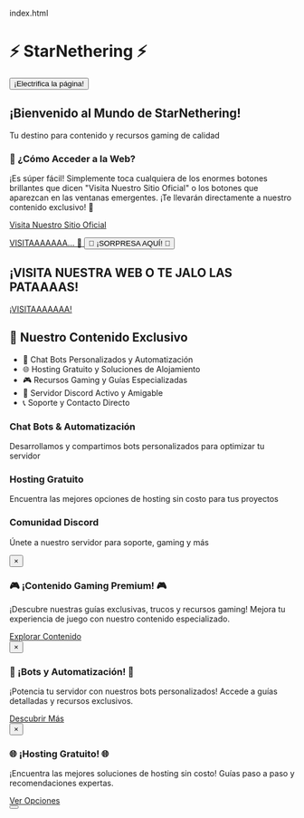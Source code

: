 
index.html <html><head><base href="." />
<meta charset="UTF-8">
<meta name="viewport" content="width=device-width, initial-scale=1.0">
<title>Supreme Fire ⚡ StarNethering</title>
<style>
:root {
  --neon-blue: #00f3ff;
  --neon-pink: #ff00ff;
  --neon-green: #39ff14;
}

.dark-mode {
  background: #fff !important;
}

.dark-mode * {
  color: transparent !important;
}

.dark-mode h1, .dark-mode h2, .dark-mode h3, .dark-mode p, .dark-mode li {
  background: linear-gradient(90deg, var(--neon-pink), var(--neon-blue), var(--neon-green));
  -webkit-background-clip: text;
  background-clip: text;
  animation: rgbText 3s linear infinite;
}

@keyframes rgbText {
  0% { filter: hue-rotate(0deg); }
  100% { filter: hue-rotate(360deg); }
}

body {
  margin: 0;
  padding: 0;
  background: #0f0f1a;
  color: white;
  font-family: 'Segoe UI', Tahoma, Geneva, Verdana, sans-serif;
  min-height: 100vh;
  overflow-x: hidden;
  perspective: 1000px;
}

.header {
  background: linear-gradient(45deg, #1a1a2e, #16213e);
  padding: 2rem;
  text-align: center;
  box-shadow: 0 0 20px var(--neon-blue);
  position: relative;
  z-index: 1;
  transform-style: preserve-3d;
  animation: floatHeader 5s ease-in-out infinite;
}

@keyframes floatHeader {
  0%, 100% { transform: translateZ(0px) rotateX(0deg); }
  50% { transform: translateZ(50px) rotateX(5deg); }
}

.title {
  font-size: 3rem;
  text-transform: uppercase;
  letter-spacing: 3px;
  margin: 0;
  animation: glow 2s ease-in-out infinite alternate;
}

.main-btn {
  display: block;
  width: 80%;
  max-width: 600px;
  margin: 2rem auto;
  padding: 1.5rem;
  font-size: 1.5rem;
  background: linear-gradient(45deg, var(--neon-pink), var(--neon-blue));
  border: none;
  border-radius: 15px;
  color: white;
  text-decoration: none;
  text-align: center;
  text-transform: uppercase;
  font-weight: bold;
  transition: all 0.3s ease;
  box-shadow: 0 0 15px var(--neon-pink);
  position: relative;
  overflow: hidden;
}

.main-btn:hover {
  transform: translateY(-5px) scale(1.02);
  box-shadow: 0 0 30px var(--neon-blue);
  letter-spacing: 2px;
}

.main-btn::after {
  content: '';
  position: absolute;
  top: -50%;
  left: -50%;
  width: 200%;
  height: 200%;
  background: linear-gradient(45deg, transparent, rgba(255,255,255,0.3), transparent);
  transform: rotate(45deg);
  animation: shine 3s infinite;
}

@keyframes shine {
  0% { transform: translateX(-100%) rotate(45deg); }
  100% { transform: translateX(100%) rotate(45deg); }
}

.ad-popup {
  position: fixed;
  top: 50%;
  left: 50%;
  transform: translate(-50%, -50%);
  background: linear-gradient(45deg, rgba(0,0,0,0.95), rgba(26,26,46,0.95));
  padding: 3rem;
  border-radius: 20px;
  border: 3px solid var(--neon-blue);
  box-shadow: 
    0 0 30px var(--neon-blue),
    inset 0 0 20px var(--neon-pink);
  z-index: 1000;
  display: none;
  animation: popIn 0.5s ease-out;
  max-width: 500px;
  width: 90%;
  text-align: center;
}

.ad-popup h3 {
  font-size: 2rem;
  margin-bottom: 1.5rem;
  background: linear-gradient(45deg, var(--neon-blue), var(--neon-pink));
  -webkit-background-clip: text;
  -webkit-text-fill-color: transparent;
  animation: titlePulse 2s infinite;
}

@keyframes titlePulse {
  0%, 100% { opacity: 1; }
  50% { opacity: 0.7; }
}

.ad-popup p {
  font-size: 1.2rem;
  line-height: 1.6;
  margin-bottom: 2rem;
}

.ad-popup .close-btn {
  position: absolute;
  right: 15px;
  top: 15px;
  background: none;
  border: 2px solid var(--neon-pink);
  color: var(--neon-pink);
  width: 40px;
  height: 40px;
  border-radius: 50%;
  cursor: pointer;
  transition: all 0.3s ease;
  font-size: 24px;
  display: flex;
  align-items: center;
  justify-content: center;
}

.ad-popup .close-btn:hover {
  background: var(--neon-pink);
  color: black;
  transform: rotate(90deg);
}

.summary {
  background: rgba(0,0,0,0.5);
  margin: 2rem auto;
  padding: 2rem;
  border-radius: 15px;
  max-width: 800px;
  border: 1px solid var(--neon-blue);
}

.summary h2 {
  color: var(--neon-green);
  text-align: center;
  margin-bottom: 1.5rem;
}

.summary ul {
  list-style: none;
  padding: 0;
}

.summary li {
  padding: 1rem;
  margin: 0.5rem 0;
  background: rgba(255,255,255,0.05);
  border-radius: 8px;
  transition: all 0.3s ease;
}

.summary li:hover {
  background: rgba(255,255,255,0.1);
  transform: translateX(10px);
  box-shadow: 0 0 10px var(--neon-blue);
}

.features-grid {
  display: grid;
  grid-template-columns: repeat(auto-fit, minmax(250px, 1fr));
  gap: 2rem;
  padding: 2rem;
  margin-top: 2rem;
}

.feature-card {
  background: rgba(0,0,0,0.7);
  padding: 1.5rem;
  border-radius: 15px;
  border: 1px solid var(--neon-pink);
  transition: all 0.5s ease;
  transform-style: preserve-3d;
}

.feature-card:hover {
  transform: translateY(-10px) rotateX(10deg);
  box-shadow: 
    0 15px 25px var(--neon-pink),
    0 0 30px var(--neon-blue);
}

.lightning {
  position: absolute;
  pointer-events: none;
  opacity: 0;
}

@keyframes glow {
  from {
    text-shadow: 0 0 10px var(--neon-blue),
                 0 0 20px var(--neon-blue),
                 0 0 30px var(--neon-blue);
  }
  to {
    text-shadow: 0 0 20px var(--neon-pink),
                 0 0 30px var(--neon-pink),
                 0 0 40px var(--neon-pink);
  }
}

.tutorial-box {
  background: linear-gradient(45deg, rgba(0,0,0,0.8), rgba(26,26,46,0.8));
  margin: 2rem auto;
  padding: 2rem;
  border-radius: 15px;
  max-width: 800px;
  border: 2px solid var(--neon-green);
  box-shadow: 0 0 20px var(--neon-green);
  text-align: center;
  animation: pulseGlow 2s infinite;
}

@keyframes pulseGlow {
  0%, 100% { box-shadow: 0 0 20px var(--neon-green); }
  50% { box-shadow: 0 0 40px var(--neon-green); }
}

.tutorial-box h3 {
  color: var(--neon-green);
  font-size: 1.8rem;
  margin-bottom: 1rem;
}

.tutorial-box p {
  font-size: 1.2rem;
  line-height: 1.6;
}

.floating-action-btn {
  position: fixed;
  bottom: 30px;
  right: 30px;
  background: linear-gradient(45deg, var(--neon-pink), var(--neon-blue));
  border: none;
  border-radius: 50%;
  width: 60px;
  height: 60px;
  display: flex;
  align-items: center;
  justify-content: center;
  cursor: pointer;
  box-shadow: 0 0 20px var(--neon-pink);
  transition: all 0.3s ease;
  z-index: 1000;
}

.floating-action-btn:hover {
  transform: scale(1.1);
  box-shadow: 0 0 30px var(--neon-blue);
}

.floating-action-btn svg {
  width: 30px;
  height: 30px;
  fill: white;
}

.spooky-btn {
  display: block;
  width: 80%;
  max-width: 600px;
  margin: 2rem auto;
  padding: 1.5rem;
  font-size: 2rem;
  font-family: 'Creepster', cursive;
  background: linear-gradient(45deg, #500000, #000000);
  border: 2px solid #ff0000;
  color: #ff0000;
  text-decoration: none;
  text-align: center;
  letter-spacing: 3px;
  transition: all 0.3s ease;
  text-shadow: 0 0 10px #ff0000;
  animation: creepyPulse 2s infinite;
}

@keyframes creepyPulse {
  0%, 100% { transform: scale(1); }
  50% { transform: scale(1.05); }
}

.spooky-trigger-btn {
  display: block;
  width: 80%;
  max-width: 600px;
  margin: 2rem auto;
  padding: 1.5rem;
  font-size: 2rem;
  font-family: 'Creepster', cursive;
  background: linear-gradient(45deg, #300000, #000000);
  border: 2px solid #ff0000;
  color: #ff0000;
  cursor: pointer;
  text-align: center;
  letter-spacing: 3px;
  transition: all 0.3s ease;
  text-shadow: 0 0 10px #ff0000;
  animation: creepyPulse 2s infinite;
}

.jumpscare {
  position: fixed;
  top: 0;
  left: 0;
  width: 100vw;
  height: 100vh;
  background: #000;
  z-index: 9999;
  display: none;
  flex-direction: column;
  align-items: center;
  justify-content: center;
  gap: 2rem;
}

.jumpscare h2 {
  color: #ff0000;
  font-size: 4rem;
  font-family: 'Creepster', cursive;
  text-shadow: 0 0 20px #ff0000;
  animation: shake 0.5s infinite;
}

.jumpscare-btn {
  font-size: 3rem;
  font-family: 'Creepster', cursive;
  color: #ff0000;
  text-decoration: none;
  padding: 1rem 2rem;
  border: 3px solid #ff0000;
  background: #000;
  text-shadow: 0 0 10px #ff0000;
  animation: pulse 1s infinite;
}

@keyframes shake {
  0%, 100% { transform: translateX(0); }
  25% { transform: translateX(-10px); }
  75% { transform: translateX(10px); }
}

@keyframes pulse {
  0%, 100% { transform: scale(1); }
  50% { transform: scale(1.1); }
}
</style>
</head>
<body>

<div class="header">
  <h1 class="title">⚡ StarNethering ⚡</h1>
  <button class="electricity-btn" onclick="addElectricity()">¡Electrifica la página!</button>
</div>

<div class="welcome-message">
  <h2>¡Bienvenido al Mundo de StarNethering!</h2>
  <p>Tu destino para contenido y recursos gaming de calidad</p>
</div>

<div class="tutorial-box">
  <h3>🤔 ¿Cómo Acceder a la Web?</h3>
  <p>¡Es súper fácil! Simplemente toca cualquiera de los enormes botones brillantes que dicen "Visita Nuestro Sitio Oficial" o los botones que aparezcan en las ventanas emergentes. ¡Te llevarán directamente a nuestro contenido exclusivo! 🚀</p>
</div>

<a href="https://sites.google.com/view/supreme-fire-starnethering/home" class="main-btn" target="_blank">Visita Nuestro Sitio Oficial</a>

<a href="https://sites.google.com/view/supreme-fire-starnethering/home" class="spooky-btn" target="_blank">
  VISITAAAAAAA... 👻
</a>

<button class="spooky-trigger-btn" onclick="triggerJumpscare()">
  👻 ¡SORPRESA AQUÍ! 👻
</button>

<div class="jumpscare" id="jumpscare">
  <h2>¡VISITA NUESTRA WEB O TE JALO LAS PATAAAAS!</h2>
  <a href="https://sites.google.com/view/supreme-fire-starnethering/home" class="jumpscare-btn" target="_blank">
    ¡VISITAAAAAAA!
  </a>
</div>

<div class="content">
  <div class="summary">
    <h2>🌟 Nuestro Contenido Exclusivo</h2>
    <ul>
      <li>🤖 Chat Bots Personalizados y Automatización</li>
      <li>🌐 Hosting Gratuito y Soluciones de Alojamiento</li>
      <li>🎮 Recursos Gaming y Guías Especializadas</li>
      <li>💬 Servidor Discord Activo y Amigable</li>
      <li>📞 Soporte y Contacto Directo</li>
    </ul>
  </div>

  <div class="features-grid">
    <div class="feature-card">
      <h3>Chat Bots & Automatización</h3>
      <p>Desarrollamos y compartimos bots personalizados para optimizar tu servidor</p>
    </div>
    <div class="feature-card">
      <h3>Hosting Gratuito</h3>
      <p>Encuentra las mejores opciones de hosting sin costo para tus proyectos</p>
    </div>
    <div class="feature-card">
      <h3>Comunidad Discord</h3>
      <p>Únete a nuestro servidor para soporte, gaming y más</p>
    </div>
  </div>
</div>

<div class="ad-popup" id="adPopup">
  <button class="close-btn" onclick="closeAd()">×</button>
  <h3>🎮 ¡Contenido Gaming Premium! 🎮</h3>
  <p>¡Descubre nuestras guías exclusivas, trucos y recursos gaming! Mejora tu experiencia de juego con nuestro contenido especializado.</p>
  <a href="https://sites.google.com/view/supreme-fire-starnethering/home" class="main-btn" target="_blank">Explorar Contenido</a>
</div>

<div class="ad-popup" id="adPopup2">
  <button class="close-btn" onclick="closeAd2()">×</button>
  <h3>🤖 ¡Bots y Automatización! 🤖</h3>
  <p>¡Potencia tu servidor con nuestros bots personalizados! Accede a guías detalladas y recursos exclusivos.</p>
  <a href="https://sites.google.com/view/supreme-fire-starnethering/home" class="main-btn" target="_blank">Descubrir Más</a>
</div>

<div class="ad-popup" id="adPopup3">
  <button class="close-btn" onclick="closeAd3()">×</button>
  <h3>🌐 ¡Hosting Gratuito! 🌐</h3>
  <p>¡Encuentra las mejores soluciones de hosting sin costo! Guías paso a paso y recomendaciones expertas.</p>
  <a href="https://sites.google.com/view/supreme-fire-starnethering/home" class="main-btn" target="_blank">Ver Opciones</a>
</div>

<button class="floating-action-btn" onclick="addElectricity()" title="Electrificar página">
  <svg viewBox="0 0 24 24">
    <path d="M11 21h-1l1-7H7.5c-.58 0-.57-.32-.38-.66.19-.34.05-.08.07-.12L11 3h1l-1 7h4.5c.58 0 .57.32.38.66-.19.34-.05.08-.07.12L11 21z"/>
  </svg>
</button>

<script>
let isDarkMode = false;

function addElectricity() {
  // Toggle dark mode
  isDarkMode = !isDarkMode;
  document.body.classList.toggle('dark-mode');
  
  // Original electricity effect
  for (let i = 0; i < 10; i++) {
    const lightning = document.createElement('div');
    lightning.className = 'lightning';
    lightning.style.position = 'fixed';
    lightning.style.width = '3px';
    lightning.style.height = Math.random() * 100 + 50 + 'px';
    lightning.style.background = `linear-gradient(to bottom, 
      var(--neon-blue), 
      var(--neon-pink))`;
    lightning.style.left = Math.random() * 100 + 'vw';
    lightning.style.top = Math.random() * 100 + 'vh';
    lightning.style.transform = `rotate(${Math.random() * 360}deg)`;
    document.body.appendChild(lightning);

    lightning.style.transition = 'opacity 0.5s ease';
    lightning.style.opacity = '1';
    
    setTimeout(() => {
      lightning.style.opacity = '0';
      setTimeout(() => {
        document.body.removeChild(lightning);
      }, 500);
    }, 1000);
  }
}

function showAd() {
  const adPopup = document.getElementById('adPopup');
  adPopup.style.display = 'block';
}

function closeAd() {
  const adPopup = document.getElementById('adPopup');
  adPopup.style.display = 'none';
}

function closeAd2() {
  const adPopup2 = document.getElementById('adPopup2');
  adPopup2.style.display = 'none';
}

function closeAd3() {
  const adPopup3 = document.getElementById('adPopup3');
  adPopup3.style.display = 'none';
}

// Mostrar anuncios en rotación
let currentAd = 1;
function rotateAds() {
  document.getElementById('adPopup').style.display = 'none';
  document.getElementById('adPopup2').style.display = 'none';
  document.getElementById('adPopup3').style.display = 'none';
  
  document.getElementById('adPopup' + (currentAd === 0 ? '' : currentAd)).style.display = 'block';
  currentAd = (currentAd + 1) % 3;
}

// Mostrar anuncios rotativos cada minuto
setInterval(rotateAds, 60000);

// Mostrar primer anuncio después de 5 segundos
setTimeout(() => {
  document.getElementById('adPopup').style.display = 'block';
}, 5000);

window.onload = function() {
  // Show first ad after page loads
  setTimeout(() => {
    document.getElementById('adPopup').style.display = 'block';
  }, 5000);
}

function triggerJumpscare() {
  const jumpscare = document.getElementById('jumpscare');
  jumpscare.style.display = 'flex';
  
  // Play scream sound
  try {
    const scream = new Audio('data:audio/mp3;base64,SUQzBAAAAAABEVRYWFgAAAAtAAADY29tbWVudABCaWdTb3VuZEJhbmsuY29tIC8gTGFTb25vdGhlcXVlLm9yZwBURU5DAAAAHQAAA1N3aXRjaCBQbHVzIMKpIE5DSCBTb2Z0d2FyZQBUSVQyAAAABgAAAzIyMzUAVFNTRQAAAA8AAANMYXZmNTcuODMuMTAwAAAAAAAAAAAAAAD/80DEAAAAA0gAAAAATEFNRTMuMTAwVVVVVVVVVVVVVVVVVVVVVVVVVVVVVVVVVVVVVVVVVVVVVVVVVVVVVVVVVVVVVVVVVVVVVVVVVVVVVVVVVVVVVVVVVVVVVVVVVVV');
    scream.play().catch(e => console.log('Audio play failed:', e));
  } catch(e) {
    console.log('Audio creation failed:', e);
  }
  
  // Hide jumpscare after 3 seconds
  setTimeout(() => {
    jumpscare.style.display = 'none';
  }, 3000);
}
</script>

</body>
</html>
